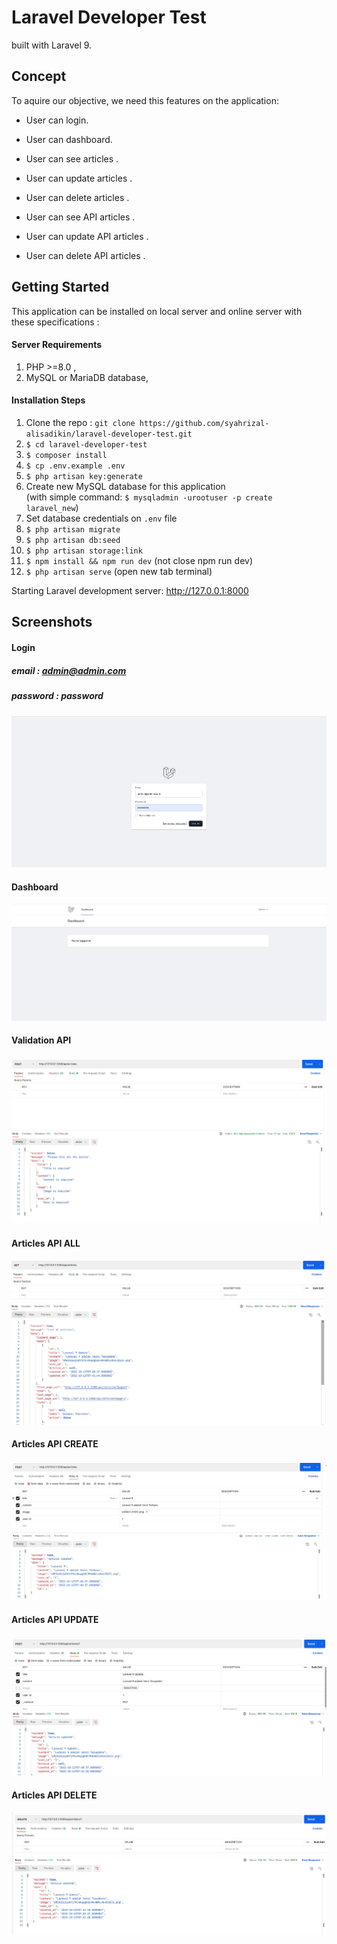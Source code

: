 # Laravel Developer Test


built with Laravel 9.



## Concept

To aquire our objective, we need this features on the application:

- User can login.
- User can dashboard.
- User can see articles .
- User can update articles .
- User can delete articles .

- User can see API articles .
- User can update API articles .
- User can delete API articles .

## Getting Started
This application can be installed on local server and online server with these specifications :

#### Server Requirements
1. PHP >=8.0 ,
2. MySQL or MariaDB database,


#### Installation Steps

1. Clone the repo : `git clone https://github.com/syahrizal-alisadikin/laravel-developer-test.git`
2. `$ cd laravel-developer-test`
3. `$ composer install`
4. `$ cp .env.example .env`
5. `$ php artisan key:generate`
6. Create new MySQL database for this application  
(with simple command: `$ mysqladmin -urootuser -p create laravel_new`)
7. Set database credentials on `.env` file
8. `$ php artisan migrate`
9. `$ php artisan db:seed`
10. `$ php artisan storage:link`
11. `$ npm install && npm run dev` (not close npm run dev)
12. `$ php artisan serve` (open new tab terminal)


Starting Laravel development server: http://127.0.0.1:8000

## Screenshots

#### Login
##### email : admin@admin.com
##### password : password
![Login](public/assets/login_article.png)

#### Dashboard

![Login](public/assets/dashboard_article.png)

#### Validation API

![Login](public/assets/validasi_article.png)

#### Articles API ALL

![Login](public/assets/get_article.png)

#### Articles API CREATE

![Login](public/assets/create_article.png)

#### Articles API UPDATE

![Login](public/assets/update_article.png)

#### Articles API DELETE

![Login](public/assets/delete_article.png)
